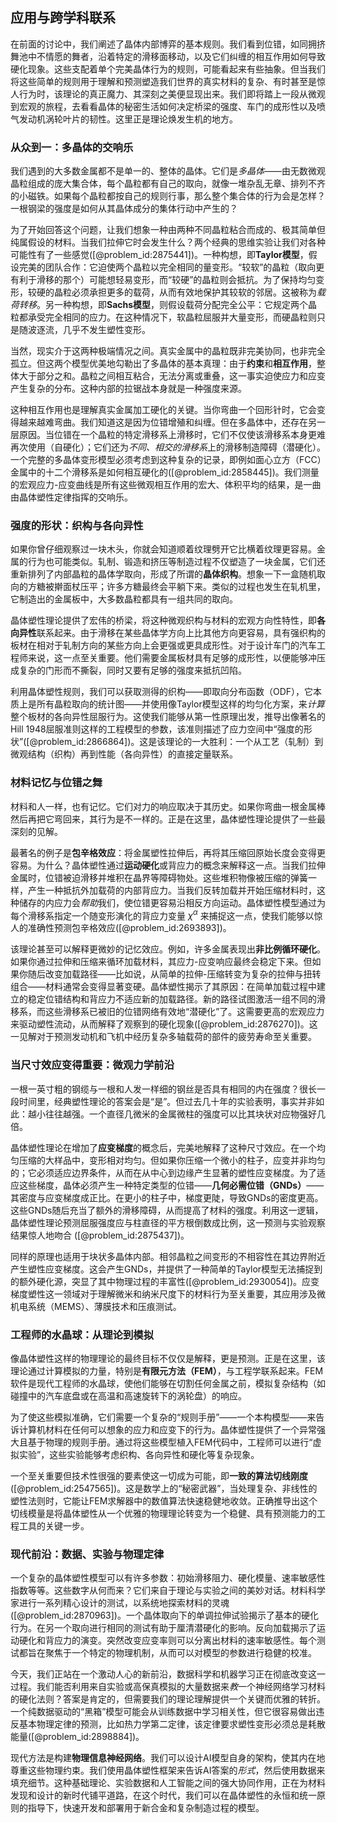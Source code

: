 ## 应用与跨学科联系

在前面的讨论中，我们阐述了晶体内部博弈的基本规则。我们看到位错，如同拥挤舞池中不情愿的舞者，沿着特定的滑移面移动，以及它们纠缠的相互作用如何导致硬化现象。这些支配着单个完美晶体行为的规则，可能看起来有些抽象。但当我们将这些简单的规则用于理解和预测塑造我们世界的真实材料的复杂、有时甚至是惊人行为时，该理论的真正魔力、其深刻之美便显现出来。我们即将踏上一段从微观到宏观的旅程，去看看晶体的秘密生活如何决定桥梁的强度、车门的成形性以及喷气发动机涡轮叶片的韧性。这里正是理论焕发生机的地方。

### 从众到一：多晶体的交响乐

我们遇到的大多数金属都不是单一的、整体的晶体。它们是*多晶体*——由无数微观晶粒组成的庞大集合体，每个晶粒都有自己的取向，就像一堆杂乱无章、排列不齐的小磁铁。如果每个晶粒都按自己的规则行事，那么整个集合体的行为会是怎样？一根钢梁的强度是如何从其晶体成分的集体行动中产生的？

为了开始回答这个问题，让我们想象一种由两种不同晶粒粘合而成的、极其简单但纯属假设的材料。当我们拉伸它时会发生什么？两个经典的思维实验让我们对各种可能性有了一些感觉([@problem_id:2875441])。一种构想，即**Taylor模型**，假设完美的团队合作：它迫使两个晶粒以完全相同的量变形。“较软”的晶粒（取向更有利于滑移的那个）可能想轻易变形，而“较硬”的晶粒则会抵抗。为了保持均匀变形，较硬的晶粒必须承担更多的载荷，从而有效地保护其较软的邻居。这被称为*载荷转移*。另一种构想，即**Sachs模型**，则假设载荷分配完全公平：它规定两个晶粒都承受完全相同的应力。在这种情况下，软晶粒屈服并大量变形，而硬晶粒则只是随波逐流，几乎不发生塑性变形。

当然，现实介于这两种极端情况之间。真实金属中的晶粒既非完美协同，也非完全孤立。但这两个模型优美地勾勒出了多晶体的基本真理：由于**约束**和**相互作用**，整体大于部分之和。晶粒之间相互粘合，无法分离或重叠，这一事实迫使应力和应变产生复杂的分布。这种内部的拉锯战本身就是一种强度来源。

这种相互作用也是理解真实金属加工硬化的关键。当你弯曲一个回形针时，它会变得越来越难弯曲。我们知道这是因为位错增殖和纠缠。但在多晶体中，还存在另一层原因。当位错在一个晶粒的特定滑移系上滑移时，它们不仅使该滑移系本身更难再次使用（自硬化）；它们还为*不同、相交的滑移系*上的滑移制造障碍（潜硬化）。一个完整的多晶体变形模型必须考虑到这种复杂的记录，即例如面心立方（FCC）金属中的十二个滑移系是如何相互硬化的([@problem_id:2858445])。我们测量的宏观应力-应变曲线是所有这些微观相互作用的宏大、体积平均的结果，是一曲由晶体塑性定律指挥的交响乐。

### 强度的形状：织构与各向异性

如果你曾仔细观察过一块木头，你就会知道顺着纹理劈开它比横着纹理更容易。金属的行为也可能类似。轧制、锻造和挤压等制造过程不仅塑造了一块金属，它们还重新排列了内部晶粒的晶体学取向，形成了所谓的**晶体织构**。想象一下一盒随机取向的方糖被擀面杖压平；许多方糖最终会平躺下来。类似的过程也发生在轧机里，它制造出的金属板中，大多数晶粒都具有一组共同的取向。

晶体塑性理论提供了宏伟的桥梁，将这种微观织构与材料的宏观方向性特性，即**各向异性**联系起来。由于滑移在某些晶体学方向上比其他方向更容易，具有强织构的板材在相对于轧制方向的某些方向上会更强或更具成形性。对于设计车门的汽车工程师来说，这一点至关重要。他们需要金属板材具有足够的成形性，以便能够冲压成复杂的门形而不撕裂，同时又要有足够的强度来抵抗凹陷。

利用晶体塑性规则，我们可以获取测得的织构——即取向分布函数（ODF），它本质上是所有晶粒取向的统计图——并使用像Taylor模型这样的均匀化方案，来*计算*整个板材的各向异性屈服行为。这使我们能够从第一性原理出发，推导出像著名的Hill 1948屈服准则这样的工程模型的参数，该准则描述了应力空间中“强度的形状”([@problem_id:2866864])。这是该理论的一大胜利：一个从工艺（轧制）到微观结构（织构）再到性能（各向异性）的直接定量联系。

### 材料记忆与位错之舞

材料和人一样，也有记忆。它们对力的响应取决于其历史。如果你弯曲一根金属棒然后再把它弯回来，其行为是不一样的。正是在这里，晶体塑性理论提供了一些最深刻的见解。

最著名的例子是**包辛格效应**：将金属塑性拉伸后，再将其压缩回原始长度会变得更容易。为什么？晶体塑性通过**运动硬化**或背应力的概念来解释这一点。当我们拉伸金属时，位错被迫滑移并堆积在晶界等障碍物处。这些堆积物像被压缩的弹簧一样，产生一种抵抗外加载荷的内部背应力。当我们反转加载并开始压缩材料时，这种储存的内应力会*帮助*我们，使位错更容易沿相反方向运动。晶体塑性模型通过为每个滑移系指定一个随变形演化的背应力变量 $\chi^{\alpha}$ 来捕捉这一点，使我们能够以惊人的准确性预测包辛格效应([@problem_id:2693893])。

该理论甚至可以解释更微妙的记忆效应。例如，许多金属表现出**非比例循环硬化**。如果你通过拉伸和压缩来循环加载材料，其应力-应变响应最终会稳定下来。但如果你随后改变加载路径——比如说，从简单的拉伸-压缩转变为复杂的拉伸与扭转组合——材料通常会变得显著变硬。晶体塑性揭示了其原因：在简单加载过程中建立的稳定位错结构和背应力不适应新的加载路径。新的路径试图激活一组不同的滑移系，而这些滑移系已被旧的位错网络有效地“潜硬化”了。这需要更高的宏观应力来驱动塑性流动，从而解释了观察到的硬化现象([@problem_id:2876270])。这一见解对于预测发动机和飞机中经历复杂多轴载荷的部件的疲劳寿命至关重要。

### 当尺寸效应变得重要：微观力学前沿

一根一英寸粗的钢缆与一根和人发一样细的钢丝是否具有相同的内在强度？很长一段时间里，经典塑性理论的答案会是“是”。但过去几十年的实验表明，事实并非如此：越小往往越强。一个直径几微米的金属微柱的强度可以比其块状对应物强好几倍。

晶体塑性理论在增加了**应变梯度**的概念后，完美地解释了这种尺寸效应。在一个均匀压缩的大样品中，变形相对均匀。但如果你压缩一个微小的柱子，应变并非均匀的；它必须适应边界条件，从而在从中心到边缘产生显著的塑性应变梯度。为了适应这些梯度，晶体必须产生一种特定类型的位错——**几何必需位错（GNDs）**——其密度与应变梯度成正比。在更小的柱子中，梯度更陡，导致GNDs的密度更高。这些GNDs随后充当了额外的滑移障碍，从而提高了材料的强度。利用这一逻辑，晶体塑性理论预测屈服强度应与柱直径的平方根倒数成比例，这一预测与实验观察结果惊人地吻合 ([@problem_id:2875437])。

同样的原理也适用于块状多晶体内部。相邻晶粒之间变形的不相容性在其边界附近产生塑性应变梯度。这会产生GNDs，并提供了一种简单的Taylor模型无法捕捉到的额外硬化源，突显了其中物理过程的丰富性([@problem_id:2930054])。应变梯度塑性这一领域对于理解微米和纳米尺度下的材料行为至关重要，其应用涉及微机电系统（MEMS）、薄膜技术和压痕测试。

### 工程师的水晶球：从理论到模拟

像晶体塑性这样的物理理论的最终目标不仅仅是解释，更是预测。正是在这里，该理论通过计算模拟的力量，特别是**有限元方法（FEM）**，与工程学联系起来。FEM软件是现代工程师的水晶球，使他们能够在切割任何金属之前，模拟复杂结构（如碰撞中的汽车底盘或在高温和高速旋转下的涡轮盘）的响应。

为了使这些模拟准确，它们需要一个复杂的“规则手册”——一个本构模型——来告诉计算机材料在任何可以想象的应力和应变下的行为。晶体塑性提供了一个异常强大且基于物理的规则手册。通过将这些模型植入FEM代码中，工程师可以进行“虚拟实验”，这些实验能够考虑织构、各向异性和硬化等复杂现象。

一个至关重要但技术性很强的要素使这一切成为可能，即**一致的算法切线刚度**([@problem_id:2547565])。这是数学上的“秘密武器”，当处理复杂、非线性的塑性法则时，它能让FEM求解器中的数值算法快速稳健地收敛。正确推导出这个切线模量是将晶体塑性从一个优雅的物理理论转变为一个稳健、具有预测能力的工程工具的关键一步。

### 现代前沿：数据、实验与物理定律

一个复杂的晶体塑性模型可以有许多参数：初始滑移阻力、硬化模量、速率敏感性指数等等。这些数字从何而来？它们来自于理论与实验之间的美妙对话。材料科学家进行一系列精心设计的测试，以系统地探索材料的灵魂([@problem_id:2870963])。一个晶体取向下的单调拉伸试验揭示了基本的硬化行为。在另一个取向进行相同的测试有助于厘清潜硬化的影响。反向加载揭示了运动硬化和背应力的演变。突然改变应变率则可以分离出材料的速率敏感性。每个测试都旨在聚焦于一个特定的物理机制，从而可以对模型的参数进行稳健的校准。

今天，我们正站在一个激动人心的新前沿，数据科学和机器学习正在彻底改变这一过程。我们能否利用来自实验或高保真模拟的大量数据来*教*一个神经网络学习材料的硬化法则？答案是肯定的，但需要我们的理论理解提供一个关键而优雅的转折。一个纯数据驱动的“黑箱”模型可能会从训练数据中学习相关性，但它很容易做出违反基本物理定律的预测，比如热力学第二定律，该定律要求塑性变形必须总是耗散能量([@problem_id:2898884])。

现代方法是构建**物理信息神经网络**。我们可以设计AI模型自身的架构，使其内在地尊重这些物理约束。我们使用晶体塑性框架来告诉AI答案的*形式*，然后使用数据来填充细节。这种基础理论、实验数据和人工智能之间的强大协同作用，正在为材料发现和设计的新时代铺平道路，在这个时代，我们可以在晶体塑性的永恒和统一原则的指导下，快速开发和部署用于新合金和复杂制造过程的模型。